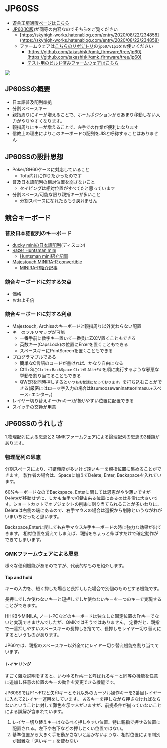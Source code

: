 # JP60SS

* [遊舎工房通販ページはこちら](https://yushakobo.jp/shop/consign_jp60ss/)
* [JP60(IC版)](https://skyhigh-works.hatenablog.com/entry/2020/08/22/234858)が同等の内容なのでそちらをご覧ください
  * [https://skyhigh-works.hatenablog.com/entry/2020/08/22/234858](https://skyhigh-works.hatenablog.com/entry/2020/08/22/234858)
  * ファームウェアは[こちらのリポジトリ](https://github.com/takashiski/qmk_firmware/tree/jp60)の`jp60/v1p1`をお使いください
    * [https://github.com/takashiski/qmk_firmware/tree/jp60](https://github.com/takashiski/qmk_firmware/tree/jp60)
    * [テスト用のビルド済みファームウェアはこちら](./jp60_v1p1_default.hex)

![](/jp60ss/qr.png)

## JP60SSの概要

* 日本語普及配列準拠
* 分割スペースキー
* 親指周りにキーが増えることで、ホームポジションからあまり移動しない入力がやりやすくなります。
* 親指周りにキーが増えることで、左手での作業が便利になります
* 信教上の理由によりこのキーボードの配列をJISと呼称することはありません


## JP60SSの設計思想

* Poker/GH60ケースに対応していること
  * Tofu向けに作りたかったのです
* 普及日本語配列の相対位置を崩さないこと
  * タイピングは相対位置がすべてだと思っています
* 分割スペース/可能な限り親指キーが多いこと
  * 分割スペースになれたらもう戻れません

## 競合キーボード

### 普及日本語配列のキーボード

* [ducky miniの日本語配列](https://archisite.co.jp/products/duckychannel/ducky-mini-jp/)(ディスコン)
* [Razer Huntsman mini](https://www2.razer.com/jp-jp/gaming-keyboards-keypads/razer-huntsman-mini)
  * [Huntsman mini紹介記事](https://www.itmedia.co.jp/pcuser/articles/2101/22/news078.html)
* [Majestouch MINIRA-R convertible](https://www.diatec.co.jp/shop/MINILA-R/)
  * [MINIRA-R紹介記事](https://pc.watch.impress.co.jp/docs/column/hothot/1269405.html)

### 競合キーボードに対する欠点

* 価格
* おおよそ倍

### 競合キーボードに対する利点

* Majestouch, Archissのキーボードと親指周り以外変わらない配置
* キーのフルリマップが可能
  * 一番手前に数字キー置いて一番奥にZXCV置くこともできる
  * 英数キー(CapsLock)の位置にEnterを置くこともできる
  * スペースキーにPrintScreenを置くこともできる
* プログラマブルである
  * 簡単なC言語のコードが書ければ、かなり自由になる
  * Ctrl+Sに`Ctrl+a` `BackSpace` `Ctrl+S` `Alt+F4` を順に実行するような邪悪な挙動を割り当てることもできる
  * QWERを同時押しすると`いつもお世話になっております。`を打ち込むことができる(厳密にはローマ字入力の場合はitsumoosewaninatteorimasu.+スペース+エンター。)
* レイヤー切り替えキー(Fnキー)が扱いやすい位置に配置できる
* スイッチの交換が用意

## JP60SSのうれしさ

1.物理配列による恩恵と2.QMKファームウェアによる論理配列の恩恵の2種類があります。

### 物理配列の恩恵

分割スペースにより、打鍵頻度が多いけど遠いキーを親指位置に集めることができます。
製作者の場合は、Spaceに加えてDelete, Enter, Backspaceを入れています。

60%キーボードなのでBackspace, Enterに関しては恩恵がやや薄いですがDeleteが移動せずに、しかも左手で打鍵出来る位置にあるのは非常に大きいです。ショートカットでオブジェクトの削除に割り当てられることが多いわりに、Deleteは右側の端にあるので、右手マウスの場合は選択から削除というながれがいまいちだったと思います。

Backspace,Enterに関しても右手マウス左手キーボードの時に強力な効果が出てきます。
相対位置を覚えてしまえば、親指をちょっと伸ばすだけで確定動作ができてしまいます。

### QMKファームウェアによる恩恵

様々な便利機能があるのですが、代表的なものを紹介します。

#### Tap and hold

キーの入力を、短く押した場合と長押しした場合で別個のものとする機能です。

長押しでしか使わないキーと短押しでしか使わないキーを一つのキーで実現することができます。

HHKBやMINILA, ノートPCなどのキーボードは独立した固定位置のFnキーでないと実現できませんでしたが、QMKではそうではありません。
定番だと、親指で一番押しやすいスペースキーの長押しを捨てて、長押しをレイヤー切り替えにするというものがあります。

JP60では、親指のスペースキー以外全てにレイヤー切り替え機能を割り当てています。

#### レイヤリング

すごく雑な説明をすると、いわゆる[Fnキー](https://ja.wikipedia.org/wiki/Fn%E3%82%AD%E3%83%BC)と呼ばれるキーと同等の機能を任意に追加し任意の位置のキーの動作を変更できる機能です。

JP60SSではF1～F12と矢印キーとそれ以外のカーソル操作キーを2番目レイヤーに入れて2レイヤー運用をしています。
あるキーを押しながら押さなければならないということに対して難色を示す人がいますが、前提条件が揃っていないことによる誤解が含まれています。

1. レイヤー切り替えキーはなるべく押しやすい位置、特に親指で押せる位置に配置される。左下や右下などの押しにくい位置ではない。
2. 基準位置から大きく手を動かさないと届かないような、相対位置による判別が困難な「遠いキー」を使わない




